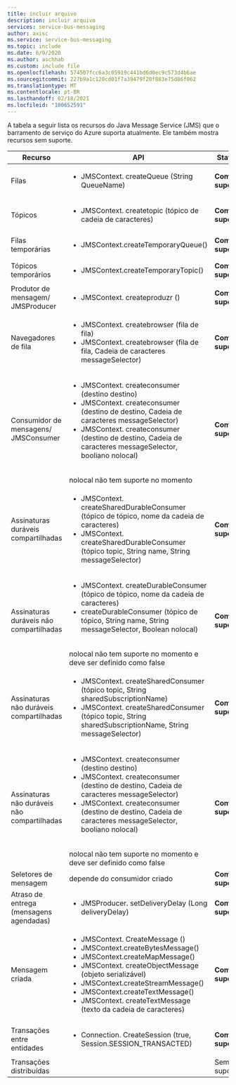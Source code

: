 ```yaml
---
title: incluir arquivo
description: incluir arquivo
services: service-bus-messaging
author: axisc
ms.service: service-bus-messaging
ms.topic: include
ms.date: 6/9/2020
ms.author: aschhab
ms.custom: include file
ms.openlocfilehash: 574507fcc6a3c05919c441bd6d0ec9c573d4b6ae
ms.sourcegitcommit: 227b9a1c120cd01f7a39479f20f883e75d86f062
ms.translationtype: MT
ms.contentlocale: pt-BR
ms.lasthandoff: 02/18/2021
ms.locfileid: "100652591"
---
```

A tabela a seguir lista os recursos do Java Message Service (JMS) que o barramento de serviço do Azure suporta atualmente. Ele também mostra recursos sem suporte.


| Recurso | API |Status |
|---|---|---|
| Filas   | <ul> <li> JMSContext. createQueue (String QueueName) </li> </ul>| **Com suporte** |
| Tópicos   | <ul> <li> JMSContext. createtopic (tópico de cadeia de caracteres) </li> </ul>| **Com suporte** |
| Filas temporárias |<ul> <li> JMSContext.createTemporaryQueue() </li> </ul>| **Com suporte** |
| Tópicos temporários |<ul> <li> JMSContext.createTemporaryTopic() </li> </ul>| **Com suporte** |
| Produtor de mensagem/<br/> JMSProducer |<ul> <li> JMSContext. createproduzr () </li> </ul>| **Com suporte** |
| Navegadores de fila |<ul> <li> JMSContext. createbrowser (fila de fila) </li> <li> JMSContext. createbrowser (fila de fila, Cadeia de caracteres messageSelector) </li> </ul> | **Com suporte** |
| Consumidor de mensagens/ <br/> JMSConsumer | <ul> <li> JMSContext. createconsumer (destino destino) </li> <li> JMSContext. createconsumer (destino de destino, Cadeia de caracteres messageSelector) </li> <li> JMSContext. createconsumer (destino de destino, Cadeia de caracteres messageSelector, booliano nolocal)</li> </ul>  <br/> nolocal não tem suporte no momento | **Com suporte** |
| Assinaturas duráveis compartilhadas | <ul> <li> JMSContext. createSharedDurableConsumer (tópico de tópico, nome da cadeia de caracteres) </li> <li> JMSContext. createSharedDurableConsumer (tópico topic, String name, String messageSelector) </li> </ul>| **Com suporte**|
| Assinaturas duráveis não compartilhadas | <ul> <li> JMSContext. createDurableConsumer (tópico de tópico, nome da cadeia de caracteres) </li> <li> createDurableConsumer (tópico de tópico, String name, String messageSelector, Boolean nolocal) </li> </ul> <br/> nolocal não tem suporte no momento e deve ser definido como false | **Com suporte** |
| Assinaturas não duráveis compartilhadas |<ul> <li> JMSContext. createSharedConsumer (tópico topic, String sharedSubscriptionName) </li> <li> JMSContext. createSharedConsumer (tópico topic, String sharedSubscriptionName, String messageSelector) </li> </ul> | **Com suporte** |
| Assinaturas não duráveis não compartilhadas |<ul> <li> JMSContext. createconsumer (destino destino) </li> <li> JMSContext. createconsumer (destino de destino, Cadeia de caracteres messageSelector) </li> <li> JMSContext. createconsumer (destino de destino, Cadeia de caracteres messageSelector, booliano nolocal) </li> </ul> <br/> nolocal não tem suporte no momento e deve ser definido como false | **Com suporte** |
| Seletores de mensagem | depende do consumidor criado | **Com suporte** |
| Atraso de entrega (mensagens agendadas) | <ul> <li> JMSProducer. setDeliveryDelay (Long deliveryDelay) </li> </ul>|**Com suporte**|
| Mensagem criada |<ul> <li> JMSContext. CreateMessage () </li> <li> JMSContext.createBytesMessage() </li> <li> JMSContext.createMapMessage() </li> <li> JMSContext. createObjectMessage (objeto serializável) </li> <li> JMSContext.createStreamMessage() </li> <li> JMSContext.createTextMessage() </li> <li> JMSContext. createTextMessage (texto da cadeia de caracteres) </li> </ul>| **Com suporte** |
| Transações entre entidades |<ul> <li> Connection. CreateSession (true, Session.SESSION_TRANSACTED) </li> </ul> | **Com suporte** |
| Transações distribuídas || Sem suporte |
